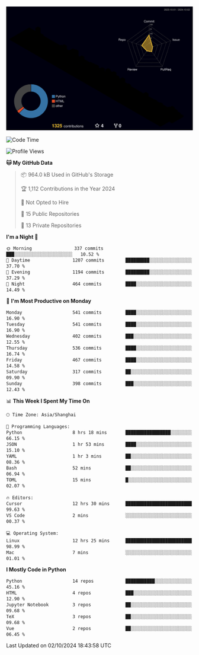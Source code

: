 <!--![](https://raw.githubusercontent.com/BorisYang326/BorisYang326/output/github-contribution-grid-snake-dark.svg) -->
![](./profile-3d-contrib/profile-night-rainbow.svg)
<!--START_SECTION:waka-->
![Code Time](http://img.shields.io/badge/Code%20Time-506%20hrs%2049%20mins-blue)

![Profile Views](http://img.shields.io/badge/Profile%20Views-0-blue)

**🐱 My GitHub Data** 

> 📦 964.0 kB Used in GitHub's Storage 
 > 
> 🏆 1,112 Contributions in the Year 2024
 > 
> 🚫 Not Opted to Hire
 > 
> 📜 15 Public Repositories 
 > 
> 🔑 13 Private Repositories 
 > 
**I'm a Night 🦉** 

```text
🌞 Morning                337 commits         ███░░░░░░░░░░░░░░░░░░░░░░   10.52 % 
🌆 Daytime                1207 commits        █████████░░░░░░░░░░░░░░░░   37.70 % 
🌃 Evening                1194 commits        █████████░░░░░░░░░░░░░░░░   37.29 % 
🌙 Night                  464 commits         ████░░░░░░░░░░░░░░░░░░░░░   14.49 % 
```
📅 **I'm Most Productive on Monday** 

```text
Monday                   541 commits         ████░░░░░░░░░░░░░░░░░░░░░   16.90 % 
Tuesday                  541 commits         ████░░░░░░░░░░░░░░░░░░░░░   16.90 % 
Wednesday                402 commits         ███░░░░░░░░░░░░░░░░░░░░░░   12.55 % 
Thursday                 536 commits         ████░░░░░░░░░░░░░░░░░░░░░   16.74 % 
Friday                   467 commits         ████░░░░░░░░░░░░░░░░░░░░░   14.58 % 
Saturday                 317 commits         ██░░░░░░░░░░░░░░░░░░░░░░░   09.90 % 
Sunday                   398 commits         ███░░░░░░░░░░░░░░░░░░░░░░   12.43 % 
```


📊 **This Week I Spent My Time On** 

```text
🕑︎ Time Zone: Asia/Shanghai

💬 Programming Languages: 
Python                   8 hrs 18 mins       █████████████████░░░░░░░░   66.15 % 
JSON                     1 hr 53 mins        ████░░░░░░░░░░░░░░░░░░░░░   15.10 % 
YAML                     1 hr 3 mins         ██░░░░░░░░░░░░░░░░░░░░░░░   08.36 % 
Bash                     52 mins             ██░░░░░░░░░░░░░░░░░░░░░░░   06.94 % 
TOML                     15 mins             █░░░░░░░░░░░░░░░░░░░░░░░░   02.07 % 

🔥 Editors: 
Cursor                   12 hrs 30 mins      █████████████████████████   99.63 % 
VS Code                  2 mins              ░░░░░░░░░░░░░░░░░░░░░░░░░   00.37 % 

💻 Operating System: 
Linux                    12 hrs 25 mins      █████████████████████████   98.99 % 
Mac                      7 mins              ░░░░░░░░░░░░░░░░░░░░░░░░░   01.01 % 
```

**I Mostly Code in Python** 

```text
Python                   14 repos            ███████████░░░░░░░░░░░░░░   45.16 % 
HTML                     4 repos             ███░░░░░░░░░░░░░░░░░░░░░░   12.90 % 
Jupyter Notebook         3 repos             ██░░░░░░░░░░░░░░░░░░░░░░░   09.68 % 
TeX                      3 repos             ██░░░░░░░░░░░░░░░░░░░░░░░   09.68 % 
Vue                      2 repos             ██░░░░░░░░░░░░░░░░░░░░░░░   06.45 % 
```




 Last Updated on 02/10/2024 18:43:58 UTC
<!--END_SECTION:waka-->
